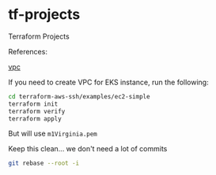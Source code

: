 # tf-projects
Terraform Projects

References:

[vpc](https://github.com/terraform-aws-modules/terraform-aws-vpc/tree/v3.2.0)


If you need to create VPC for EKS instance, run the following:

```bash
cd terraform-aws-ssh/examples/ec2-simple
terraform init
terraform verify
terraform apply

```

But will use `m1Virginia.pem`




Keep this clean... we don't need a lot of commits

```bash
git rebase --root -i
```
